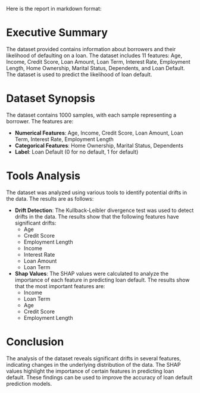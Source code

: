 Here is the report in markdown format:

**Executive Summary**
=====================

The dataset provided contains information about borrowers and their likelihood of defaulting on a loan. The dataset includes 11 features: Age, Income, Credit Score, Loan Amount, Loan Term, Interest Rate, Employment Length, Home Ownership, Marital Status, Dependents, and Loan Default. The dataset is used to predict the likelihood of loan default.

**Dataset Synopsis**
==================

The dataset contains 1000 samples, with each sample representing a borrower. The features are:

* **Numerical Features**: Age, Income, Credit Score, Loan Amount, Loan Term, Interest Rate, Employment Length
* **Categorical Features**: Home Ownership, Marital Status, Dependents
* **Label**: Loan Default (0 for no default, 1 for default)

**Tools Analysis**
================

The dataset was analyzed using various tools to identify potential drifts in the data. The results are as follows:

* **Drift Detection**: The Kullback-Leibler divergence test was used to detect drifts in the data. The results show that the following features have significant drifts:
	+ Age
	+ Credit Score
	+ Employment Length
	+ Income
	+ Interest Rate
	+ Loan Amount
	+ Loan Term
* **Shap Values**: The SHAP values were calculated to analyze the importance of each feature in predicting loan default. The results show that the most important features are:
	+ Income
	+ Loan Term
	+ Age
	+ Credit Score
	+ Employment Length

**Conclusion**
=============

The analysis of the dataset reveals significant drifts in several features, indicating changes in the underlying distribution of the data. The SHAP values highlight the importance of certain features in predicting loan default. These findings can be used to improve the accuracy of loan default prediction models.